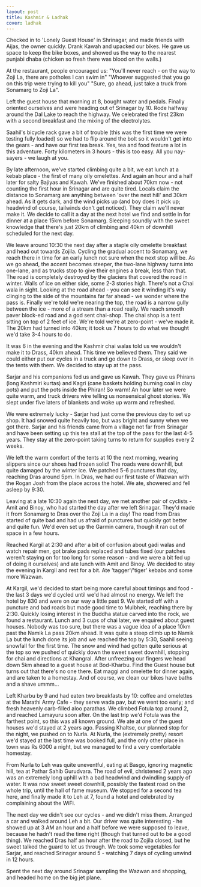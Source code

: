 ```yaml
---
layout: post
title: Kashmir & Ladhak
cover: ladhak
---
```


Checked in to 'Lonely Guest House' in Shrinagar, and made friends with Aijas,
the owner quickly. Drank Kawah and upacked our bikes. He gave us space to keep
the bike boxes, and showed us the way to the nearest punjabi dhaba (chicken so
fresh there was blood on the walls.)

At the restaurant, people encouraged us: "You'll never reach - on the way to
Zoji La, there are potholes I can swim in"  "Whoever suggested that you go on
this trip were trying to kill you"  "Sure, go ahead, just take a truck from
Sonamarg to Zoji La".

Left the guest house that morning at 8, bought water and pedals. Finally
oriented ourselves and were heading out of Srinagar by 10. Rode halfway around
the Dal Lake to reach the highway. We celebrated the first 23km with a second
breakfast and the mixing of the electrolytes.

Saahil's bicycle rack gave a bit of trouble (this was the first time we were
testing fully loaded) so we had to flip around the bolt so it wouldn't get into
the gears - and have our first tea break. Yes, tea and food feature a lot in
this adventure. Forty kilometers in 3 hours - this is too easy. All you
nay-sayers - we laugh at you.

By late afternoon, we've started climbing quite a bit, we eat lunch at a kebab
place - the first of many oily omelettes. And again an hour and a half later for
salty Bajiyas and Kawah. We've finished about 70km now - not counting the first
hour in Srinagar and are quite tired. Locals claim the distance to Sonamarg are
anything between 'over the next hill' and 30km ahead. As it gets dark, and the
wind picks up (and boy does it pick up; headwind of course, tailwinds don't
get noticed). They claim we'll never make it. We decide to call it a day at the
next hotel we find and settle in for dinner at a place 15km before Sonamarg.
Sleeping soundly with the sweet knowledge that there's just 20km of climbing and
40km of downhill scheduled for the next day.

We leave around 10:30 the next day after a staple oily omelette breakfast and
head out towards Zojila. Cycling the gradual accent to Sonamarg, we reach there
in time for an early lunch not sure when the next stop will be. As we go ahead,
the accent becomes steeper, the two-lane highway turns into one-lane, and as
trucks stop to give their engines a break, less than that. The road is
completely destroyed by the glaciers that covered the road in winter. Walls of
ice on either side, some 2-3 stories high. There's not a Chai wala in sight.
Looking at the road ahead - you can see it winding it's way clinging to the side
of the mountains far far ahead - we wonder where the pass is. Finally we're told
we're nearing the top, the road is a narrow gully between the ice - more of a
stream than a road really. We reach smooth paver block-ed road and a god sent
chai-shop. The chai shop is a tent sitting on top of 2 feet of ice. We're told
we're at zero-point - we've made it. The 20km had turned into 40km; it took us
7 hours to do what we thought we'd take 3-4 hours to do.

It was 6 in the evening and the Kashmir chai walas told us we wouldn't make it
to Drass, 40km ahead. This time we believed them. They said we could either put
our cycles in a truck and go down to Drass, or sleep over in the tents with
them. We decided to stay up at the pass.

Sarjar and his companions fed us and gave us Kawah. They gave us Phirans (long
Kashmiri kurtas) and Kagri (cane baskets holding burning coal in clay pots) and
put the pots inside the Phiran! So warm! An hour later we were quite warm, and
truck drivers wire telling us nonsensical ghost stories. We slept under five
laters of blankets and woke up warm and refreshed.

We were extremely lucky - Sarjar had just come the previous day to set up shop.
It had snowed quite heavily too, but was bright and sunny when we got there.
Sarjar and his friends came from a village not far from Srinagar and have been
setting up this tea stall at the top of the pass for the last 4-5 years. They
stay at the zero-point taking turns to return for supplies every 2 weeks.

We left the warm comfort of the tents at 10 the next morning, wearing slippers
since our shoes had frozen solid! The roads were downhill, but quite damaged by
the winter ice. We patched 5-6 punctures that day, reaching Dras around 5pm.  In
Dras, we had our first taste of Wazwan with the Rogan Josh from the place across
the hotel. We ate, showered and fell asleep by 9:30.

Leaving at a late 10:30 again the next day, we met another pair of cyclists -
Amit and Binoy, who had started the day after we left Srinagar. They'd made it
from Sonamarg to Dras over the Zoji La in a day! The road from Dras started of
quite bad and had us afraid of punctures but quickly got better and quite fun.
We'd even set up the Garmin camera, though it ran out of space in a few hours.

Reached Kargil at 2:30 and after a bit of confusion about gadi walas and watch
repair men, got brake pads replaced and tubes fixed (our patches weren't staying
on for too long for some reason - and we were a bit fed up of doing it
ourselves) and ate lunch with Amit and Binoy. We decided to stay the evening in
Kargil and rest for a bit. Ate 'tagger'/'tiger' kebabs and some more Wazwan. 

At Kargil, we'd decided to start being more careful about timings and food - the
last 3 days we'd cycled until we'd had almost no energy. We left the hotel by
830 and were on our way a little past 9. We started off with a puncture and bad
roads but made good time to Mulbhek, reaching there by 2:30. Quickly losing
interest in the Buddha statue carved into the rock, we found a restaurant. Lunch
and 3 cups of chai later, we enquired about guest houses. Nobody was too sure,
but there was a vague idea of a place 10km past the Namik La pass 20km ahead.
It was quite a steep climb up to Namik La but the lunch done its job and we
reached the top by 5:30, Saahil seeing snowfall for the first time. The snow and
wind had gotten quite serious at the top so we pushed of quickly down the sweet
sweet downhill, stopping for chai and directions at Khangral. After unfreezing
our fingers we head down 5km ahead to a guest house at Bod-Kharbu. Find the
Guest house but turns out that there's no one there. Eat maggi and omelette for
dinner again, and are taken to a homestay. And of course, we clean our bikes
have baths and a shave ummm...

Left Kharbu by 9 and had eaten two breakfasts by 10: coffee and omelettes at the
Marathi Army Cafe - they serve wada pav, but we went too early; and fresh
heavenly carb-filled aloo parathas. We climbed Fotula top around 2, and reached
Lamayuru soon after. On the last trip we'd Fotula was the farthest point, so
this was all known ground. We ate at one of the guest houses we'd stayed at 2
years ago. Passing Khaltse, our planned stop for the night, we pushed on to
Nurla. At Nurla, the (extremely pretty) resort we'd stayed at the last time was
booked full, and the only other place in town was Rs 6000 a night, but we
managed to find a very comfortable homestay.

From Nurla to Leh was quite uneventful, eating at Basgo, ignoring magnetic hill,
tea at Pathar Sahib Gurudvara. The road of evil, christened 2 years ago was an
extremely long uphill with a bad headwind and dwindling supply of water. It was
now sweet sweet downhill, possibly the fastest road on the whole trip, until the
hall of fame museum. We stopped for a second tea here, and finally made it to
Leh at 7, found a hotel and celebrated by complaining about the WiFi.

The next day we didn't see our cycles - and we didn't miss them. Arranged a car
and walked around Leh a bit. Our driver was quite interesting - he showed up at
3 AM an hour and a half before we were supposed to leave, because he hadn't read
the time right (though that turned out to be a good thing). We reached Dras
half an hour after the road to Zojila closed, but he sweet talked the guard to
let us through. We took some vegetables for Sarjar, and reached Srinagar around
5 - watching 7 days of cycling unwind in 12 hours.

Spent the next day around Srinagar sampling the Wazwan and shopping, and headed
home on the big jet plane.
